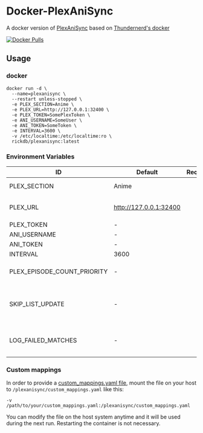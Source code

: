 # Docker-PlexAniSync

A docker version of [PlexAniSync](https://github.com/RickDB/PlexAniSync) based on [Thundernerd's docker](https://github.com/Thundernerd/Docker-PlexAniSync)

<div>
  
  [![Docker Pulls](https://img.shields.io/docker/pulls/rickdb/plexanisync)](https://hub.docker.com/r/rickdb/plexanisync)
  
</div>

## Usage

### docker

```
docker run -d \
  --name=plexanisync \
  --restart unless-stopped \
  -e PLEX_SECTION=Anime \
  -e PLEX_URL=http://127.0.0.1:32400 \
  -e PLEX_TOKEN=SomePlexToken \
  -e ANI_USERNAME=SomeUser \
  -e ANI_TOKEN=SomeToken \
  -e INTERVAL=3600 \
  -v /etc/localtime:/etc/localtime:ro \
  rickdb/plexanisync:latest
```

### Environment Variables

| ID                          | Default                  | Required | Note                                                                                                                                                                         |
| --------------------------- | ------------------------ | :------: | ---------------------------------------------------------------------------------------------------------------------------------------------------------------------------- |
| PLEX_SECTION                | Anime                    | &#10003; | The library where your anime resides                                                                                                                                         |
| PLEX_URL                    | http://127.0.0.1:32400   | &#10003; | The address to your Plex Media Server, for example: http://127.0.0.1:32400                                                                                                   |
| PLEX_TOKEN                  | -                        | &#10003; | Follow [this guide](https://support.plex.tv/articles/204059436-finding-an-authentication-token-x-plex-token/)                                                                |
| ANI_USERNAME                | -                        | &#10003; | Your [AniList.co](http://www.anilist.co) username                                                                                                                            |
| ANI_TOKEN                   | -                        | &#10003; | Get it [here](https://anilist.co/api/v2/oauth/authorize?client_id=1549&response_type=token)                                                                                  |
| INTERVAL                    | 3600                     | &#10005; | The time in between syncs                                                                                                                                                    |
| PLEX_EPISODE_COUNT_PRIORITY | -                        | &#10005; | If set to True, Plex episode watched count will take priority over AniList (default = False)                                                                                 |
| SKIP_LIST_UPDATE            | -                        | &#10005; | If set to True, it will NOT update your AniList which is useful if you want to do a test run to check if everything lines up properly. (default = False)                     |
| LOG_FAILED_MATCHES          | -                        | &#10005; | If set to True, failed matches will be written to /plexanisync/failed_matches.txt (default = False)                                                                          |

### Custom mappings

In order to provide a [custom_mappings.yaml file](https://github.com/RickDB/PlexAniSync#custom-anime-mapping), mount the file on your host to `/plexanisync/custom_mappings.yaml` like this:

```
-v /path/to/your/custom_mappings.yaml:/plexanisync/custom_mappings.yaml
```

You can modify the file on the host system anytime and it will be used during the next run. Restarting the container is not necessary.
